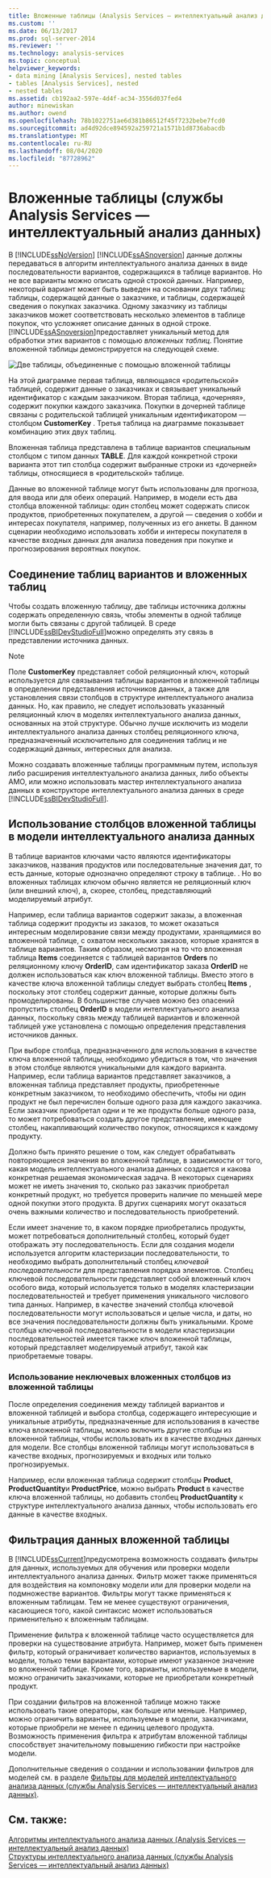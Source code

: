 ```yaml
---
title: Вложенные таблицы (Analysis Services — интеллектуальный анализ данных) | Документация Майкрософт
ms.custom: ''
ms.date: 06/13/2017
ms.prod: sql-server-2014
ms.reviewer: ''
ms.technology: analysis-services
ms.topic: conceptual
helpviewer_keywords:
- data mining [Analysis Services], nested tables
- tables [Analysis Services], nested
- nested tables
ms.assetid: cb192aa2-597e-4d4f-ac34-3556d037fed4
author: minewiskan
ms.author: owend
ms.openlocfilehash: 78b1022751ae6d381b86512f45f7232bebe7fcd0
ms.sourcegitcommit: ad4d92dce894592a259721a1571b1d8736abacdb
ms.translationtype: MT
ms.contentlocale: ru-RU
ms.lasthandoff: 08/04/2020
ms.locfileid: "87728962"
---
```

# <a name="nested-tables-analysis-services---data-mining"></a>Вложенные таблицы (службы Analysis Services — интеллектуальный анализ данных)
  В [!INCLUDE[ssNoVersion](../../includes/ssnoversion-md.md)] [!INCLUDE[ssASnoversion](../../includes/ssasnoversion-md.md)] данные должны передаваться в алгоритм интеллектуального анализа данных в виде последовательности вариантов, содержащихся в таблице вариантов. Но не все варианты можно описать одной строкой данных. Например, некоторый вариант может быть выведен на основании двух таблиц: таблицы, содержащей данные о заказчике, и таблицы, содержащей сведения о покупках заказчика. Одному заказчику из таблицы заказчиков может соответствовать несколько элементов в таблице покупок, что усложняет описание данных в одной строке. [!INCLUDE[ssASnoversion](../../includes/ssasnoversion-md.md)]предоставляет уникальный метод для обработки этих вариантов с помощью *вложенных таблиц*. Понятие вложенной таблицы демонстрируется на следующей схеме.  
  
 ![Две таблицы, объединенные с помощью вложенной таблицы](../media/nested-tables.gif "Две таблицы, объединенные с помощью вложенной таблицы")  
  
 На этой диаграмме первая таблица, являющаяся «родительской» таблицей, содержит данные о заказчиках и связывает уникальный идентификатор с каждым заказчиком. Вторая таблица, «дочерняя», содержит покупки каждого заказчика. Покупки в дочерней таблице связаны с родительской таблицей уникальным идентификатором — столбцом **CustomerKey** . Третья таблица на диаграмме показывает комбинацию этих двух таблиц.  
  
 Вложенная таблица представлена в таблице вариантов специальным столбцом с типом данных **TABLE**. Для каждой конкретной строки варианта этот тип столбца содержит выбранные строки из «дочерней» таблицы, относящиеся в «родительской» таблице.  
  
 Данные во вложенной таблице могут быть использованы для прогноза, для ввода или для обеих операций. Например, в модели есть два столбца вложенной таблицы: один столбец может содержать список продуктов, приобретенных покупателем, а другой — сведения о хобби и интересах покупателя, например, полученных из его анкеты. В данном сценарии необходимо использовать хобби и интересы покупателя в качестве входных данных для анализа поведения при покупке и прогнозирования вероятных покупок.  
  
## <a name="joining-case-tables-and-nested-tables"></a>Соединение таблиц вариантов и вложенных таблиц  
 Чтобы создать вложенную таблицу, две таблицы источника должны содержать определенную связь, чтобы элементы в одной таблице могли быть связаны с другой таблицей. В среде [!INCLUDE[ssBIDevStudioFull](../../includes/ssbidevstudiofull-md.md)]можно определять эту связь в представлении источника данных.  
  
> [!NOTE]  
>  Поле **CustomerKey** представляет собой реляционный ключ, который используется для связывания таблицы вариантов и вложенной таблицы в определении представления источников данных, а также для установления связи столбцов в структуре интеллектуального анализа данных. Но, как правило, не следует использовать указанный реляционный ключ в моделях интеллектуального анализа данных, основанных на этой структуре. Обычно лучше исключить из модели интеллектуального анализа данных столбец реляционного ключа, предназначенный исключительно для соединения таблиц и не содержащий данных, интересных для анализа.  
  
 Можно создавать вложенные таблицы программным путем, используя либо расширения интеллектуального анализа данных, либо объекты AMO, или можно использовать мастер интеллектуального анализа данных в конструкторе интеллектуального анализа данных в среде [!INCLUDE[ssBIDevStudioFull](../../includes/ssbidevstudiofull-md.md)].  
  
## <a name="using-nested-table-columns-in-a-mining-model"></a>Использование столбцов вложенной таблицы в модели интеллектуального анализа данных  
 В таблице вариантов ключами часто являются идентификаторы заказчиков, названия продуктов или последовательные значения дат, то есть данные, которые однозначно определяют строку в таблице. . Но во вложенных таблицах ключом обычно является не реляционный ключ (или внешний ключ), а, скорее, столбец, представляющий моделируемый атрибут.  
  
 Например, если таблица вариантов содержит заказы, а вложенная таблица содержит продукты из заказов, то может оказаться интересным моделирование связи между продуктами, хранящимися во вложенной таблице, с охватом нескольких заказов, которые хранятся в таблице вариантов. Таким образом, несмотря на то что вложенная таблица **Items** соединяется с таблицей вариантов **Orders** по реляционному ключу **OrderID**, сам идентификатор заказа **OrderID** не должен использоваться как ключ вложенной таблицы. Вместо этого в качестве ключа вложенной таблицы следует выбрать столбец **Items** , поскольку этот столбец содержит данные, которые должны быть промоделированы. В большинстве случаев можно без опасений пропустить столбец **OrderID** в модели интеллектуального анализа данных, поскольку связь между таблицей вариантов и вложенной таблицей уже установлена с помощью определения представления источников данных.  
  
 При выборе столбца, предназначенного для использования в качестве ключа вложенной таблицы, необходимо убедиться в том, что значения в этом столбце являются уникальными для каждого варианта. Например, если таблица вариантов представляет заказчиков, а вложенная таблица представляет продукты, приобретенные конкретным заказчиком, то необходимо обеспечить, чтобы ни один продукт не был перечислен больше одного раза для каждого заказчика. Если заказчик приобретал одни и те же продукты больше одного раза, то может потребоваться создать другое представление, имеющее столбец, накапливающий количество покупок, относящихся к каждому продукту.  
  
 Должно быть принято решение о том, как следует обрабатывать повторяющиеся значения во вложенной таблице, в зависимости от того, какая модель интеллектуального анализа данных создается и какова конкретная решаемая экономическая задача. В некоторых сценариях может не иметь значения то, сколько раз заказчик приобретал конкретный продукт, но требуется проверить наличие по меньшей мере одной покупки этого продукта. В других сценариях могут оказаться очень важными количество и последовательность приобретений.  
  
 Если имеет значение то, в каком порядке приобретались продукты, может потребоваться дополнительный столбец, который будет отображать эту последовательность. Если для создания модели используется алгоритм кластеризации последовательности, то необходимо выбрать дополнительный столбец *ключевой последовательности* для представления порядка элементов. Столбец ключевой последовательности представляет собой вложенный ключ особого вида, который используется только в моделях кластеризации последовательностей и требует применения уникального числового типа данных. Например, в качестве значений столбца ключевой последовательности могут использоваться и целые числа, и даты, но все значения последовательности должны быть уникальными. Кроме столбца ключевой последовательности в модели кластеризации последовательностей имеется также ключ вложенной таблицы, который представляет моделируемый атрибут, такой как приобретаемые товары.  
  
### <a name="using-non-key-nested-columns-from-a-nested-table"></a>Использование неключевых вложенных столбцов из вложенной таблицы  
 После определения соединения между таблицей вариантов и вложенной таблицей и выбора столбца, содержащего интересующие и уникальные атрибуты, предназначенные для использования в качестве ключа вложенной таблицы, можно включить другие столбцы из вложенной таблицы, чтобы использовать их в качестве входных данных для модели. Все столбцы вложенной таблицы могут использоваться в качестве входных, прогнозируемых и входных или только прогнозируемых.  
  
 Например, если вложенная таблица содержит столбцы **Product**, **ProductQuantity**и **ProductPrice**, можно выбрать **Product** в качестве ключа вложенной таблицы, но добавить столбец **ProductQuantity** к структуре интеллектуального анализа данных, чтобы использовать его данные в качестве входных.  
  
## <a name="filtering-nested-table-data"></a>Фильтрация данных вложенной таблицы  
 В [!INCLUDE[ssCurrent](../../includes/sscurrent-md.md)]предусмотрена возможность создавать фильтры для данных, используемых для обучения или проверки модели интеллектуального анализа данных. Фильтр может также применяться для воздействия на компоновку модели или для проверки модели на подмножестве вариантов. Фильтры могут также применяться к вложенным таблицам. Тем не менее существуют ограничения, касающиеся того, какой синтаксис может использоваться применительно к вложенным таблицам.  
  
 Применение фильтра к вложенной таблице часто осуществляется для проверки на существование атрибута. Например, может быть применен фильтр, который ограничивает количество вариантов, используемых в модели, только теми вариантами, которые имеют указанное значение во вложенной таблице. Кроме того, варианты, используемые в модели, можно ограничить заказчиками, которые не приобретали конкретный продукт.  
  
 При создании фильтров на вложенной таблице можно также использовать такие операторы, как больше или меньше. Например, можно ограничить варианты, используемые в модели, заказчиками, которые приобрели не менее n единиц целевого продукта. Возможность применения фильтра к атрибутам вложенной таблицы способствует значительному повышению гибкости при настройке модели.  
  
 Дополнительные сведения о создании и использовании фильтров для моделей см. в разделе [Фильтры для моделей интеллектуального анализа данных (службы Analysis Services — интеллектуальный анализ данных)](mining-models-analysis-services-data-mining.md).  
  
## <a name="see-also"></a>См. также:  
 [Алгоритмы интеллектуального анализа данных &#40;Analysis Services — интеллектуальный анализ данных&#41;](data-mining-algorithms-analysis-services-data-mining.md)   
 [Структуры интеллектуального анализа данных (службы Analysis Services — интеллектуальный анализ данных)](mining-structures-analysis-services-data-mining.md)  
  
  
